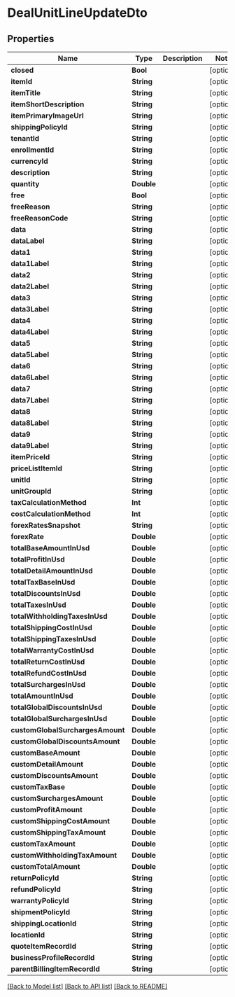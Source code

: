 # DealUnitLineUpdateDto

## Properties
Name | Type | Description | Notes
------------ | ------------- | ------------- | -------------
**closed** | **Bool** |  | [optional] 
**itemId** | **String** |  | [optional] 
**itemTitle** | **String** |  | [optional] 
**itemShortDescription** | **String** |  | [optional] 
**itemPrimaryImageUrl** | **String** |  | [optional] 
**shippingPolicyId** | **String** |  | [optional] 
**tenantId** | **String** |  | [optional] 
**enrollmentId** | **String** |  | [optional] 
**currencyId** | **String** |  | [optional] 
**description** | **String** |  | [optional] 
**quantity** | **Double** |  | [optional] 
**free** | **Bool** |  | [optional] 
**freeReason** | **String** |  | [optional] 
**freeReasonCode** | **String** |  | [optional] 
**data** | **String** |  | [optional] 
**dataLabel** | **String** |  | [optional] 
**data1** | **String** |  | [optional] 
**data1Label** | **String** |  | [optional] 
**data2** | **String** |  | [optional] 
**data2Label** | **String** |  | [optional] 
**data3** | **String** |  | [optional] 
**data3Label** | **String** |  | [optional] 
**data4** | **String** |  | [optional] 
**data4Label** | **String** |  | [optional] 
**data5** | **String** |  | [optional] 
**data5Label** | **String** |  | [optional] 
**data6** | **String** |  | [optional] 
**data6Label** | **String** |  | [optional] 
**data7** | **String** |  | [optional] 
**data7Label** | **String** |  | [optional] 
**data8** | **String** |  | [optional] 
**data8Label** | **String** |  | [optional] 
**data9** | **String** |  | [optional] 
**data9Label** | **String** |  | [optional] 
**itemPriceId** | **String** |  | [optional] 
**priceListItemId** | **String** |  | [optional] 
**unitId** | **String** |  | [optional] 
**unitGroupId** | **String** |  | [optional] 
**taxCalculationMethod** | **Int** |  | [optional] 
**costCalculationMethod** | **Int** |  | [optional] 
**forexRatesSnapshot** | **String** |  | [optional] 
**forexRate** | **Double** |  | [optional] 
**totalBaseAmountInUsd** | **Double** |  | [optional] 
**totalProfitInUsd** | **Double** |  | [optional] 
**totalDetailAmountInUsd** | **Double** |  | [optional] 
**totalTaxBaseInUsd** | **Double** |  | [optional] 
**totalDiscountsInUsd** | **Double** |  | [optional] 
**totalTaxesInUsd** | **Double** |  | [optional] 
**totalWithholdingTaxesInUsd** | **Double** |  | [optional] 
**totalShippingCostInUsd** | **Double** |  | [optional] 
**totalShippingTaxesInUsd** | **Double** |  | [optional] 
**totalWarrantyCostInUsd** | **Double** |  | [optional] 
**totalReturnCostInUsd** | **Double** |  | [optional] 
**totalRefundCostInUsd** | **Double** |  | [optional] 
**totalSurchargesInUsd** | **Double** |  | [optional] 
**totalAmountInUsd** | **Double** |  | [optional] 
**totalGlobalDiscountsInUsd** | **Double** |  | [optional] 
**totalGlobalSurchargesInUsd** | **Double** |  | [optional] 
**customGlobalSurchargesAmount** | **Double** |  | [optional] 
**customGlobalDiscountsAmount** | **Double** |  | [optional] 
**customBaseAmount** | **Double** |  | [optional] 
**customDetailAmount** | **Double** |  | [optional] 
**customDiscountsAmount** | **Double** |  | [optional] 
**customTaxBase** | **Double** |  | [optional] 
**customSurchargesAmount** | **Double** |  | [optional] 
**customProfitAmount** | **Double** |  | [optional] 
**customShippingCostAmount** | **Double** |  | [optional] 
**customShippingTaxAmount** | **Double** |  | [optional] 
**customTaxAmount** | **Double** |  | [optional] 
**customWithholdingTaxAmount** | **Double** |  | [optional] 
**customTotalAmount** | **Double** |  | [optional] 
**returnPolicyId** | **String** |  | [optional] 
**refundPolicyId** | **String** |  | [optional] 
**warrantyPolicyId** | **String** |  | [optional] 
**shipmentPolicyId** | **String** |  | [optional] 
**shippingLocationId** | **String** |  | [optional] 
**locationId** | **String** |  | [optional] 
**quoteItemRecordId** | **String** |  | [optional] 
**businessProfileRecordId** | **String** |  | [optional] 
**parentBillingItemRecordId** | **String** |  | [optional] 

[[Back to Model list]](../README.md#documentation-for-models) [[Back to API list]](../README.md#documentation-for-api-endpoints) [[Back to README]](../README.md)


